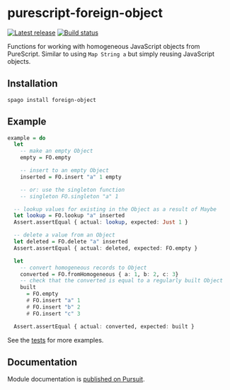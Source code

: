 # purescript-foreign-object

[![Latest release](http://img.shields.io/github/release/purescript/purescript-foreign-object.svg)](https://github.com/purescript/purescript-foreign-object/releases)
[![Build status](https://github.com/purescript/purescript-foreign-object/workflows/CI/badge.svg?branch=master)](https://github.com/purescript/purescript-foreign-object/actions?query=workflow%3ACI+branch%3Amaster)

Functions for working with homogeneous JavaScript objects from PureScript. Similar to using `Map String a` but simply reusing JavaScript objects.

## Installation

```
spago install foreign-object
```

## Example

```purs
example = do
  let
    -- make an empty Object
    empty = FO.empty

    -- insert to an empty Object
    inserted = FO.insert "a" 1 empty

    -- or: use the singleton function
    -- singleton FO.singleton "a" 1

  -- lookup values for existing in the Object as a result of Maybe
  let lookup = FO.lookup "a" inserted
  Assert.assertEqual { actual: lookup, expected: Just 1 }

  -- delete a value from an Object
  let deleted = FO.delete "a" inserted
  Assert.assertEqual { actual: deleted, expected: FO.empty }

  let
    -- convert homogeneous records to Object
    converted = FO.fromHomogeneous { a: 1, b: 2, c: 3}
    -- check that the converted is equal to a regularly built Object
    built
      = FO.empty
      # FO.insert "a" 1
      # FO.insert "b" 2
      # FO.insert "c" 3

  Assert.assertEqual { actual: converted, expected: built }
```

See the [tests](test/Main.purs) for more examples.

## Documentation

Module documentation is [published on Pursuit](http://pursuit.purescript.org/packages/purescript-foreign-object).
